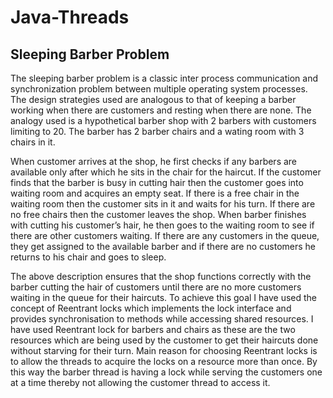 # Java-Threads
## Sleeping Barber Problem
The sleeping barber problem is a classic inter process communication and synchronization problem between multiple operating system processes. The design strategies used are analogous to that of keeping a barber working when there are customers and resting when there are none. The analogy used  is a hypothetical barber shop with 2 barbers with customers limiting to 20. The barber has 2 barber chairs and a wating room with 3 chairs in it. 

When customer arrives at the shop, he first checks if any barbers are available only after which he sits in the chair for the haircut. If the customer finds that the barber is busy in cutting hair then the customer goes into waiting room and acquires an empty seat. If there is a free chair in the waiting room then the customer sits in it and waits for his turn. If there are no free chairs then the customer leaves the shop. When barber finishes with cutting his customer’s hair, he then goes to the waiting room to see if there are other customers waiting. If there are any customers in the queue, they get assigned to the available barber and if there are no customers he returns to his chair and goes to sleep.

The above description ensures that the shop functions correctly with the barber cutting the hair of customers until there are no more customers waiting in the queue for their haircuts. To achieve this goal I have used the concept of Reentrant locks which implements the lock interface and provides synchronisation to methods while accessing shared resources. I have used Reentrant lock for barbers and chairs as these are the two resources which are being used by the customer to get their haircuts done without starving for their turn. Main reason for choosing Reentrant locks is to allow the threads to acquire the locks on a resource more than once. By this way the barber thread is having a lock while serving the customers one at a time thereby not allowing the customer thread to access it. 

